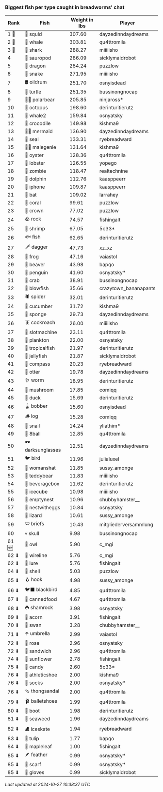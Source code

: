 ### Biggest fish per type caught in breadworms' chat
| Rank | Fish | Weight in lbs | Player |
|------|--------|-----------|---------|
| 1 🥇  | 🦑 squid | 307.60 | dayzedinndaydreams |
| 2 🥈  | 🐳 whale | 303.81 | qu4ttromila |
| 3 🥉  | 🦈 shark | 288.27 | miiiiisho |
| 4  | 🦕 sauropod | 286.09 | sicklymaidrobot |
| 5  | 🐉 dragon | 284.24 | puzzlow |
| 6  | 🐍 snake | 271.95 | miiiiisho |
| 7  | 🛢️ oildrum | 251.70 | osnyisdead |
| 8  | 🐢 turtle | 251.35 | bussinongnocap |
| 9  | 🐻‍❄ polarbear | 205.85 | ninjaross* |
| 10  | 🐙 octopus | 198.60 | derinturitierutz |
| 11  | 🐋 whale2 | 159.84 | osnyatsky |
| 12  | 🐊 crocodile | 149.98 | kishma9 |
| 13  | 🧜‍♀️ mermaid | 136.90 | dayzedinndaydreams |
| 14  | 🦭 seal | 133.31 | ryebreadward |
| 15  | 🧞‍♂ malegenie | 131.64 | kishma9 |
| 16  | 🦪 oyster | 128.36 | qu4ttromila |
| 17  | 🦞 lobster | 126.55 | yopego |
| 18  | 🧟 zombie | 118.47 | realtechnine |
| 19  | 🐬 dolphin | 112.76 | kaasppeerr |
| 20  | 📱 iphone | 109.87 | kaasppeerr |
| 21  | 🦇 bat | 109.02 | larrahey |
| 22  | 🪸 coral | 99.61 | puzzlow |
| 23  | 👑 crown | 77.02 | puzzlow |
| 24  | 🪨 rock | 74.57 | fishingalt |
| 25  | 🦐 shrimp | 67.05 | 5c33* |
| 26  | 🐟 fish | 62.65 | derinturitierutz |
| 27  | 🗡️ dagger | 47.73 | xz_xz |
| 28  | 🐸 frog | 47.16 | vaiastol |
| 29  | 🦫 beaver | 43.98 | bapqo |
| 30  | 🐧 penguin | 41.60 | osnyatsky* |
| 31  | 🦀 crab | 38.91 | bussinongnocap |
| 32  | 🐡 blowfish | 35.66 | crazytown_bananapants |
| 33  | 🕷️ spider | 32.01 | derinturitierutz |
| 34  | 🥒 cucumber | 31.72 | kishma9 |
| 35  | 🧽 sponge | 29.73 | dayzedinndaydreams |
| 36  | 🪳 cockroach | 26.00 | miiiiisho |
| 37  | 🎰 slotmachine | 23.11 | qu4ttromila |
| 38  | 🦠 plankton | 22.00 | osnyatsky |
| 39  | 🐠 tropicalfish | 21.97 | derinturitierutz |
| 40  | 🪼 jellyfish | 21.87 | sicklymaidrobot |
| 41  | 🧭 compass | 20.23 | ryebreadward |
| 42  | 🦦 otter | 19.78 | dayzedinndaydreams |
| 43  | 🪱 worm | 18.95 | derinturitierutz |
| 44  | 🍄 mushroom | 17.85 | comiqq |
| 45  | 🦆 duck | 15.69 | derinturitierutz |
| 46  | 🪀 bobber | 15.60 | osnyisdead |
| 47  | 🪵 log | 15.28 | comiqq |
| 48  | 🐌 snail | 14.24 | yliathim* |
| 49  | 🎱 8ball | 12.85 | qu4ttromila |
| 50  | 🕶️ darksunglasses | 12.51 | dayzedinndaydreams |
| 51  | 🐦 bird | 11.96 | julialuxel |
| 52  | 👒 womanshat | 11.85 | sussy_amonge |
| 53  | 🧸 teddybear | 11.83 | miiiiisho |
| 54  | 🧃 beveragebox | 11.62 | derinturitierutz |
| 55  | 🧊 icecube | 10.98 | miiiiisho |
| 56  | 🪹 emptynest | 10.96 | chubbyhamster__ |
| 57  | 🪺 nestwitheggs | 10.84 | osnyatsky |
| 58  | 🦎 lizard | 10.61 | sussy_amonge |
| 59  | 🩲 briefs | 10.43 | mitgliederversammlung |
| 60  | 💀 skull | 9.98 | bussinongnocap |
| 61 🆕 | 🦉 owl | 5.90 | c_mgi |
| 62 ⬇ | 🧵 wireline | 5.76 | c_mgi |
| 62 ⬇ | 🎏 lure | 5.76 | fishingalt |
| 64 ⬇ | 🐚 shell | 5.03 | puzzlow |
| 65 ⬇ | 🪝 hook | 4.98 | sussy_amonge |
| 66 ⬇ | 🐦‍⬛ blackbird | 4.85 | qu4ttromila |
| 67 ⬇ | 🥫 cannedfood | 4.67 | qu4ttromila |
| 68 ⬇ | ☘️ shamrock | 3.98 | osnyatsky |
| 69 ⬇ | 🌰 acorn | 3.91 | fishingalt |
| 70 ⬇ | 🦢 swan | 3.28 | chubbyhamster__ |
| 71 ⬇ | ☂️ umbrella | 2.99 | vaiastol |
| 72 ⬇ | 🌹 rose | 2.96 | osnyatsky |
| 72 ⬇ | 🥪 sandwich | 2.96 | qu4ttromila |
| 74 ⬇ | 🌻 sunflower | 2.78 | fishingalt |
| 75 ⬇ | 🍬 candy | 2.60 | 5c33* |
| 76 ⬇ | 👟 athleticshoe | 2.00 | kishma9 |
| 76 ⬇ | 🧦 socks | 2.00 | osnyatsky* |
| 76 ⬇ | 🩴 thongsandal | 2.00 | qu4ttromila |
| 79 ⬇ | 🩰 balletshoes | 1.99 | qu4ttromila |
| 80 ⬇ | 👢 boot | 1.98 | derinturitierutz |
| 81 ⬇ | 🌿 seaweed | 1.96 | dayzedinndaydreams |
| 82 ⬇ | ⛸️ iceskate | 1.94 | ryebreadward |
| 83 ⬇ | 🌷 tulip | 1.77 | bapqo |
| 84 ⬇ | 🍁 mapleleaf | 1.00 | fishingalt |
| 85 ⬇ | 🪶 feather | 0.99 | osnyatsky* |
| 85 ⬇ | 🧣 scarf | 0.99 | osnyatsky* |
| 85 ⬇ | 🧤 gloves | 0.99 | sicklymaidrobot |

_Last updated at 2024-10-27 10:38:37 UTC_
